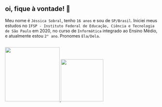 ## oi, fique à vontade! 🌼
Meu nome é `Jéssica Sobral`, tenho `16 anos` e sou de `SP/Brasil`. Iniciei meus estudos no `IFSP - Instituto Federal de Educação, Ciência e Tecnologia de São Paulo` em 2020, no curso de `Informática` integrado ao Ensino Médio, e atualmente estou `2° ano`. Pronomes `Ela/Dela`.



##

<div>
  <a href="https://github.com/JessSobral">
  <img height="180em" src="https://github-readme-stats.vercel.app/api?username=JessSobral&show_icons=true&theme=tokyonight&include_all_commits=true&count_private=true"/>
  <img height="140em" src="https://github-readme-stats.vercel.app/api/top-langs/?username=JessSobral&layout=compact&langs_count=7&theme=tokyonight"/>
</div>
